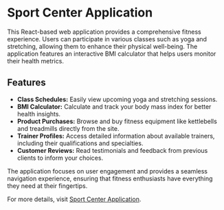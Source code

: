 # Sport Center Application

This React-based web application provides a comprehensive fitness experience. Users can participate in various classes such as yoga and stretching, allowing them to enhance their physical well-being. The application features an interactive BMI calculator that helps users monitor their health metrics.

## Features

- **Class Schedules:** Easily view upcoming yoga and stretching sessions.
- **BMI Calculator:** Calculate and track your body mass index for better health insights.
- **Product Purchases:** Browse and buy fitness equipment like kettlebells and treadmills directly from the site.
- **Trainer Profiles:** Access detailed information about available trainers, including their qualifications and specialties.
- **Customer Reviews:** Read testimonials and feedback from previous clients to inform your choices.

The application focuses on user engagement and provides a seamless navigation experience, ensuring that fitness enthusiasts have everything they need at their fingertips.

For more details, visit [Sport Center Application](https://patika-bitirme-projesi.netlify.app/#).



